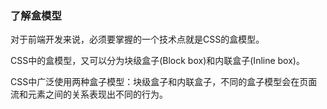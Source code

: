### 了解盒模型

对于前端开发来说，必须要掌握的一个技术点就是CSS的盒模型。

CSS中的盒模型，又可以分为块级盒子(Block box)和内联盒子(Inline box)。

CSS中广泛使用两种盒子模型：块级盒子和内联盒子，不同的盒子模型会在页面流和元素之间的关系表现出不同的行为。